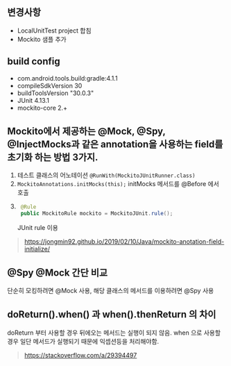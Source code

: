 ## 변경사항
* LocalUnitTest project 합침
* Mockito 샘플 추가

## build config
* com.android.tools.build:gradle:4.1.1
* compileSdkVersion 30
* buildToolsVersion "30.0.3"
* JUnit 4.13.1
* mockito-core 2.+

## Mockito에서 제공하는 @Mock, @Spy, @InjectMocks과 같은 annotation을 사용하는 field를 초기화 하는 방법 3가지.
1. 테스트 클래스의 어노테이션 ```@RunWith(MockitoJUnitRunner.class)```
2. ```MockitoAnnotations.initMocks(this);``` initMocks 메서드를 @Before 에서 호출
3. ``` java
    @Rule
    public MockitoRule mockito = MockitoJUnit.rule();
    ```
    JUnit rule 이용

> https://jongmin92.github.io/2019/02/10/Java/mockito-anotation-field-initialize/

## @Spy @Mock 간단 비교
단순히 모킹하려면 @Mock 사용, 해당 클래스의 메서드를 이용하려면 @Spy 사용

## doReturn().when() 과 when().thenReturn 의 차이
doReturn 부터 사용할 경우 뒤에오는 메서드는 실행이 되지 않음.
when 으로 사용할 경우 일단 메서드가 실행되기 때문에 익셉션등을 처리해야함.

> https://stackoverflow.com/a/29394497